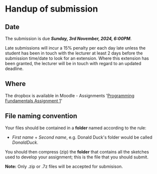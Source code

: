 #  Handup of submission

## Date

The submission is due ***Sunday, 3rd November, 2024, 6:00PM***.

Late submissions will incur a 15% penalty per each day late unless the student has been in touch with the lecturer at least 2 days before the submission time/date to look for an extension. Where this extension has been granted, the lecturer will be in touch with regard to an updated deadline. 


## Where 

The dropbox is available in Moodle - Assignments '[Programming Fundamentals Assignment 1](https://moodle.wit.ie/course/view.php?id=206826#section-0)'



## File naming convention

Your files should be contained in a **folder** named  according to the rule: 

- *First name* + *Second name*, e.g. Donald Duck's folder would be called *DonaldDuck*. 

You should then compress (zip) the **folder** that contains all the sketches used to develop your assignment; this is the file that you should submit.

**Note:** Only .zip or .7z files will be accepted for submisison. 


